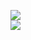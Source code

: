 [![](https://img.shields.io/badge/Made%20With-Github%20Spray-lightgrey.svg?style=for-the-badge&logo=github)](https://github.com/Annihil/github-spray#8113)  
[![](https://i.imgur.com/2DrTn0Z.gif)](https://github.com/Annihil/github-spray)